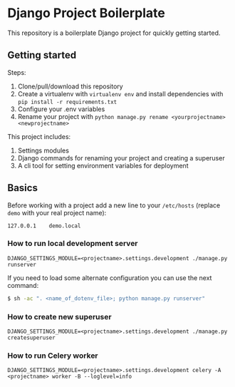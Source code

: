 # Django Project Boilerplate

This repository is a boilerplate Django project for quickly getting started.

## Getting started

Steps:

1. Clone/pull/download this repository
2. Create a virtualenv with `virtualenv env` and install dependencies with `pip install -r requirements.txt`
3. Configure your .env variables
4. Rename your project with `python manage.py rename <yourprojectname> <newprojectname>`

This project includes:

1. Settings modules
2. Django commands for renaming your project and creating a superuser
3. A cli tool for setting environment variables for deployment

## Basics

Before working with a project add a new line to your `/etc/hosts` 
(replace `demo` with your real project name):

    127.0.0.1    demo.local


### How to run local development server

    DJANGO_SETTINGS_MODULE=<projectname>.settings.development ./manage.py runserver

If you need to load some alternate configuration you can use the next command:

```bash
$ sh -ac ". <name_of_dotenv_file>; python manage.py runserver"
```

### How to create new superuser

    DJANGO_SETTINGS_MODULE=<projectname>.settings.development ./manage.py createsuperuser

### How to run Celery worker

    DJANGO_SETTINGS_MODULE=<projectname>.settings.development celery -A <projectname> worker -B --loglevel=info

